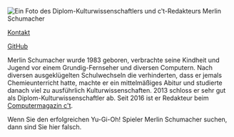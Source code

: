 <img id="merlin"
sizes="(max-width: 399px) 100wv, (max-width: 799px) 60wv, (min-width: 800px) 30wv, 100wvx"
srcset="assets/images/merlin_schumacher_200.jpg 200w, assets/images/merlin_schumacher_250.jpg 250w, assets/images/merlin_schumacher_380.jpg 380w, assets/images/merlin_schumacher_515.jpg 515w, assets/images/merlin_schumacher_600.jpg 600w, assets/images/merlin_schumacher_629.jpg 629w, assets/images/merlin_schumacher_733.jpg 733w, assets/images/merlin_schumacher_827.jpg 827w, assets/images/merlin_schumacher_910.jpg 910w, assets/images/merlin_schumacher.jpg 1362w" src="assets/images/merlin_schumacher.jpg" 
alt="Ein Foto des Diplom-Kulturwissenschaftlers und c‛t-Redakteurs Merlin Schumacher">


<span class="icon-envelope"></span>[Kontakt](mailto:merlin.schumacher@gmail.com)

<span class="icon-github-square"></span>[GitHub](https://github.com/merlinschumacher/)

Merlin Schumacher wurde 1983 geboren, verbrachte seine Kindheit und Jugend vor einem Grundig-Fernseher und diversen Computern. Nach diversen ausgeklügelten Schulwechseln die verhinderten, dass er jemals Chemieunterricht hatte, machte er ein mittelmäßiges Abitur und studierte danach viel zu ausführlich Kulturwissenschaften. 2013 schloss er sehr gut als Diplom-Kulturwissenschaftler ab. Seit 2016 ist er Redakteur beim [Computermagazin c't](https://www.ct.de/).

<span class="sidenote">Wenn Sie den erfolgreichen Yu-Gi-Oh! Spieler Merlin Schumacher suchen, dann sind Sie hier falsch.</span>
